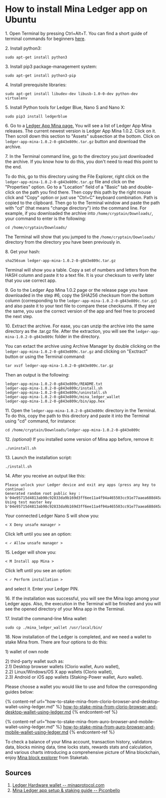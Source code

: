 # How to install Mina Ledger app on Ubuntu

1\. Open Terminal by pressing Ctrl+Alt+T. You can find a short guide of terminal commands for beginners [here](https://ubuntu.com/tutorials/command-line-for-beginners#3-opening-a-terminal).

2\. Install python3:

```
sudo apt-get install python3
```

3\. Install pip3 package-management system:

```
sudo apt-get install python3-pip
```

4\. Install prerequisite libraries:

```
sudo apt-get install libudev-dev libusb-1.0-0-dev python-dev virtualenv
```

5\. Install Python tools for Ledger Blue, Nano S and Nano X:

```
sudo pip3 install ledgerblue
```

6\. Go to a [Ledger App Mina page](https://github.com/jspada/ledger-app-mina/releases)[.](https://github.com/jspada/ledger-app-mina/releases].) You will see a list of Ledger App Mina releases. The current newest version is Ledger App Mina 1.0.2. Click on it. Then scroll down this section to "Assets" subsection at the bottom. Click on `ledger-app-mina-1.0.2-0-g843e809c.tar.gz` button and download the archive.

7\. In the Terminal command line, go to the directory you just downloaded the archive. If you know how to do this, you don't need to read this point to the end.

To do this, go to this directory using the File Explorer, right click on the `ledger-app-mina-1.0.2-0-g843e809c.tar.gz` file and click on the "Properties" option. Go to a "Location" field of a "Basic" tab and double-click on the path you find there. Then copy this path by the right mouse click and "Copy" option or just use "Ctrl+C" keyboard combination. Path is copied to the clipboard. Then go to the Terminal window and paste the path with "cd" (that means "change directory") into the command line. For example, if you downloaded the archive into `/home/cryptain/Downloads/`, your command to enter is the following:

```
cd /home/cryptain/Downloads/
```

The Terminal will show that you jumped to the `/home/cryptain/Downloads/` directory from the directory you have been previously in.

8\. Get your hash:

```
sha256sum ledger-app-mina-1.0.2-0-g843e809c.tar.gz
```

Terminal will show you a table. Copy a set of numbers and letters from the HASH column and paste it to a text file. It is your checksum to verify later that you use correct app.

9\. Go to the Ledger App Mina 1.0.2 page or the release page you have downloaded in the step #6, copy the SHA256 checksum from the bottom column (corresponding to the `ledger-app-mina-1.0.2-0-g843e809c.tar.gz`) and also paste it to your text file to compare these checksums. If they are the same, you use the correct version of the app and feel free to proceed the next step.

10\. Extract the archive. For ease, you can unzip the archive into the same directory as the .tar.gz file. After the extraction, you will see the `ledger-app-mina-1.0.2-0-g843e809c` folder in the directory.

You can extact the archive using Archive Manager by double clicking on the `ledger-app-mina-1.0.2-0-g843e809c.tar.gz` and clicking on "Exctract" button or using the Terminal command:

```
tar xvzf ledger-app-mina-1.0.2-0-g843e809c.tar.gz
```

Then an output is the following:

```
ledger-app-mina-1.0.2-0-g843e809c/README.txt
ledger-app-mina-1.0.2-0-g843e809c/install.sh
ledger-app-mina-1.0.2-0-g843e809c/uninstall.sh
ledger-app-mina-1.0.2-0-g843e809c/mina_ledger_wallet
ledger-app-mina-1.0.2-0-g843e809c/bin/app.hex
```

11\. Open the `ledger-app-mina-1.0.2-0-g843e809c` directory in the Terminal. To do this, copy the path to this directory and paste it into the Terminal using "cd" command, for instance:

```
cd /home/cryptain/Downloads/ledger-app-mina-1.0.2-0-g843e809c
```

12\. _(optional)_ If you installed some version of Mina app before, remove it:

```
./uninstall.sh
```

13\. Launch the installation script:

```
./install.sh
```

14\. After you receive an output like this:

```
Please unlock your Ledger device and exit any apps (press any key to continue)
Generated random root public key : b'04e95715d4813ab98c92833da9b169d3ff6ee11a4f94a465503cc91e77aaea688d45a0449f41bfaa2a1a789730e72d0ace759ca7c2b8a12e82c94cda61530cc363'
Using test master key b'04e95715d4813ab98c92833da9b169d3ff6ee11a4f94a465503cc91e77aaea688d45a0449f41bfaa2a1a789730e72d0ace759ca7c2b8a12e82c94cda61530cc363'
```

Your connected Ledger Nano S will show you:

```
< X Deny unsafe manager >
```

Click left until you see an option:

```
< ✓ Allow unsafe manager >
```

15\. Ledger will show you:

```
< M Install app Mina >
```

Click left until you see an option:

```
< ✓ Perform installation >
```

and select it. Enter your Ledger PIN.

16\. If the installation was successful, you will see the Mina logo among your Ledger apps. Also, the execution in the Terminal will be finished and you will see the opened directory of your Mina app in the Terminal.

17\. Install the command-line Mina wallet:

```
sudo cp ./mina_ledger_wallet /usr/local/bin/
```

18\. Now installation of the Ledger is completed, and we need a wallet to stake Mina from. There are four options to do this:

1\) wallet of own node

2\) third-party wallet such as:\
2.1) Desktop browser wallets (Clorio wallet, Auro wallet),\
2.2) Linux/Windows/OS X app wallets (Clorio wallet),\
2.3) Android or iOS app wallets (Staking-Power wallet, Auro wallet).

Please choose a wallet you would like to use and follow the corresponding guides below:

{% content-ref url="how-to-stake-mina-from-clorio-browser-and-desktop-wallet-using-ledger.md" %}
[how-to-stake-mina-from-clorio-browser-and-desktop-wallet-using-ledger.md](how-to-stake-mina-from-clorio-browser-and-desktop-wallet-using-ledger.md)
{% endcontent-ref %}

{% content-ref url="how-to-stake-mina-from-auro-browser-and-mobile-wallet-using-ledger.md" %}
[how-to-stake-mina-from-auro-browser-and-mobile-wallet-using-ledger.md](how-to-stake-mina-from-auro-browser-and-mobile-wallet-using-ledger.md)
{% endcontent-ref %}

To check a balance of your Mina account, transaction history, validators data, blocks mining data, time locks stats, rewards stats and calculation, and various charts introducing a comprehensive picture of Mina blockchain, enjoy [Mina block explorer](https://mina.staketab.com) from Staketab.

## Sources

1. [Ledger Hardware wallet -- minaprotocol.com](https://docs.minaprotocol.com/en/advanced/ledger-app-mina#installing-on-windows)
2. [Mina Ledger app setup & staking guide -- Piconbello](https://www.youtube.com/watch?v=ZezT6HHL9yk)

